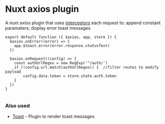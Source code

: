 # Nuxt axios plugin

A nuxt axios plugin that uses [interceptors](https://axios.nuxtjs.org/helpers.html#interceptors) each request to: append constant paramaters; display error toast messages

```
export default function ({ $axios, app, store }) {
  $axios.onError((error) => {
    app.$toast.error(error.response.statusText)
  })

  $axios.onRequest((config) => {
    const authUrlRegex = new RegExp('^/auth/')
    if (!config.url.match(authUrlRegex)) {  //filter routes to modify payload
        config.data.token = store.state.auth.token
    }
  })
}
  
```

### Also used

* [Toast](https://github.com/nuxt-community/modules/tree/master/packages/toast) - Plugin to render toast messages

